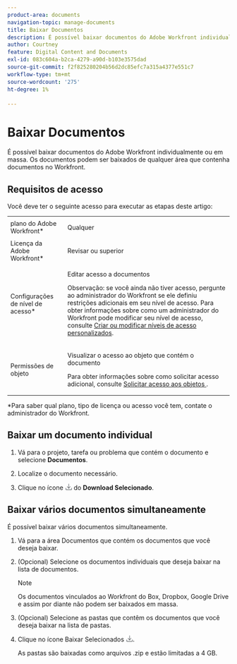 ```yaml
---
product-area: documents
navigation-topic: manage-documents
title: Baixar Documentos
description: É possível baixar documentos do Adobe Workfront individualmente ou em massa. Os documentos podem ser baixados de qualquer área que contenha documentos no Workfront.
author: Courtney
feature: Digital Content and Documents
exl-id: 083c604a-b2ca-4279-a90d-b103e3575dad
source-git-commit: f2f825280204b56d2dc85efc7a315a4377e551c7
workflow-type: tm+mt
source-wordcount: '275'
ht-degree: 1%

---
```


# Baixar Documentos

É possível baixar documentos do Adobe Workfront individualmente ou em massa. Os documentos podem ser baixados de qualquer área que contenha documentos no Workfront. 

## Requisitos de acesso

Você deve ter o seguinte acesso para executar as etapas deste artigo:

<table style="table-layout:auto"> 
 <col> 
 <col> 
 <tbody> 
  <tr> 
   <td role="rowheader">plano do Adobe Workfront*</td> 
   <td> <p>Qualquer</p> </td> 
  </tr> 
  <tr> 
   <td role="rowheader">Licença da Adobe Workfront*</td> 
   <td> <p>Revisar ou superior</p> </td> 
  </tr> 
  <tr> 
   <td role="rowheader">Configurações de nível de acesso*</td> 
   <td> <p>Editar acesso a documentos</p> <p>Observação: se você ainda não tiver acesso, pergunte ao administrador do Workfront se ele definiu restrições adicionais em seu nível de acesso. Para obter informações sobre como um administrador do Workfront pode modificar seu nível de acesso, consulte <a href="../../administration-and-setup/add-users/configure-and-grant-access/create-modify-access-levels.md" class="MCXref xref">Criar ou modificar níveis de acesso personalizados</a>.</p> </td> 
  </tr> 
  <tr data-mc-conditions=""> 
   <td role="rowheader">Permissões de objeto</td> 
   <td> <p>Visualizar o acesso ao objeto que contém o documento</p> <p>Para obter informações sobre como solicitar acesso adicional, consulte <a href="../../workfront-basics/grant-and-request-access-to-objects/request-access.md" class="MCXref xref">Solicitar acesso aos objetos </a>.</p> </td> 
  </tr> 
 </tbody> 
</table>

&#42;Para saber qual plano, tipo de licença ou acesso você tem, contate o administrador do Workfront.

## Baixar um documento individual

1. Vá para o projeto, tarefa ou problema que contém o documento e selecione **Documentos**.
1. Localize o documento necessário.

1. Clique no ícone ![](assets/download-icon.png) do **Download Selecionado**.

## Baixar vários documentos simultaneamente

É possível baixar vários documentos simultaneamente. 

1. Vá para a área Documentos que contém os documentos que você deseja baixar.
1. (Opcional) Selecione os documentos individuais que deseja baixar na lista de documentos.

   >[!NOTE]
   >
   >Os documentos vinculados ao Workfront do Box, Dropbox, Google Drive e assim por diante não podem ser baixados em massa.

1. (Opcional) Selecione as pastas que contêm os documentos que você deseja baixar na lista de pastas.
1. Clique no ícone Baixar Selecionados ![](assets/download-icon.png).

   As pastas são baixadas como arquivos .zip e estão limitadas a 4 GB.
